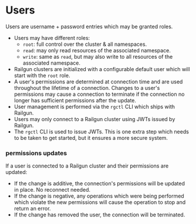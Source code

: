 Users
=====
Users are username + password entries which may be granted roles.

- Users may have different roles:
    - `root`: full control over the cluster & all namespaces.
    - `read`: may only read resources of the associated namespace.
    - `write`: same as `read`, but may also write to all resources of the associated namespace.
- Railgun clusters are initialized with a configurable default user which will start with the `root` role.
- A user's permissions are determined at connection time and are used throughout the lifetime of a connection. Changes to a user's permissions may cause a connection to terminate if the connection no longer has sufficient permissions after the update.
- User management is performed via the `rgctl` CLI which ships with Railgun.
- Users may only connect to a Railgun cluster using JWTs issued by Railgun.
- The `rgctl` CLI is used to issue JWTs. This is one extra step which needs to be taken to get started, but it ensures a more secure system.

### permissions updates
If a user is connected to a Railgun cluster and their permissions are updated:
- If the change is additive, the connection's permissions will be updated in place. No reconnect needed.
- If the change is negative, any operations which were being performed which violate the new permissions will cause the operation to stop and return an error.
- If the change has removed the user, the connection will be terminated.
